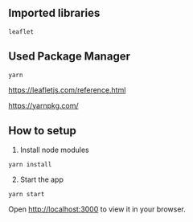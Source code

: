 ## Imported libraries
```
leaflet
```
## Used Package Manager
```
yarn
```

https://leafletjs.com/reference.html

https://yarnpkg.com/

## How to setup
1. Install node modules
```
yarn install
```
2. Start the app
```
yarn start
```
Open [http://localhost:3000](http://localhost:3000) to view it in your browser.


